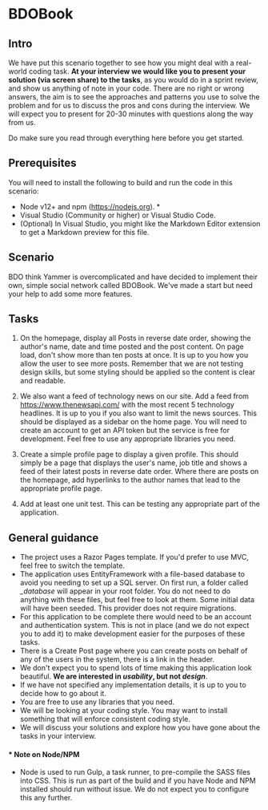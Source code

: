 ﻿# BDOBook

## Intro

We have put this scenario together to see how you might deal with a real-world coding task. **At your interview we would like you to present your solution (via screen share) to the tasks**, as you would do in a sprint review, and show us anything of note in your code. There are no right or wrong answers, the aim is to see the approaches and patterns you use to solve the problem and for us to discuss the pros and cons during the interview. We will expect you to present for 20-30 minutes with questions along the way from us.

Do make sure you read through everything here before you get started. 

## Prerequisites
You will need to install the following to build and run the code in this scenario:
- Node v12+ and npm (https://nodejs.org). *
- Visual Studio (Community or higher) or Visual Studio Code.
- (Optional) In Visual Studio, you might like the Markdown Editor extension to get a Markdown preview for this file.

## Scenario
BDO think Yammer is overcomplicated and have decided to implement their own, simple social network called BDOBook. We've made a start but need your help to add some more features.

## Tasks
1. On the homepage, display all Posts in reverse date order, showing the author's name, date and time posted and the post content. On page load, don't show more than ten posts at once. It is up to you how you allow the user to see more posts. Remember that we are not testing design skills, but some styling should be applied so the content is clear and readable.

2. We also want a feed of technology news on our site. Add a feed from https://www.thenewsapi.com/ with the most recent 5 technology headlines. It is up to you if you also want to limit the news sources. This should be displayed as a sidebar on the home page. You will need to create an account to get an API token but the service is free for development. Feel free to use any appropriate libraries you need.

3. Create a simple profile page to display a given profile. This should simply be a page that displays the user's name, job title and shows a feed of their latest posts in reverse date order. Where there are posts on the homepage, add hyperlinks to the author names that lead to the appropriate profile page.

4. Add at least one unit test. This can be testing any appropriate part of the application.

## General guidance
- The project uses a Razor Pages template. If you'd prefer to use MVC, feel free to switch the template.
- The application uses EntityFramework with a file-based database to avoid you needing to set up a SQL server. On first run, a folder called *_database* will appear in your root folder. You do not need to do anything with these files, but feel free to look at them. Some initial data will have been seeded. This provider does not require migrations.
- For this application to be complete there would need to be an account and authentication system. This is not in place (and we do not expect you to add it) to make development easier for the purposes of these tasks.
- There is a Create Post page where you can create posts on behalf of any of the users in the system, there is a link in the header.
- We don't expect you to spend lots of time making this application look beautiful. **We are interested in *usability*, but not *design***.
- If we have not specified any implementation details, it is up to you to decide how to go about it.
- You are free to use any libraries that you need.
- We will be looking at your coding style. You may want to install something that will enforce consistent coding style.
- We will discuss your solutions and explore how you have gone about the tasks in your interview.

#### * Note on Node/NPM
- Node is used to run Gulp, a task runner, to pre-compile the SASS files into CSS. This is run as part of the build and if you have Node and NPM installed should run without issue. We do not expect you to configure this any further.